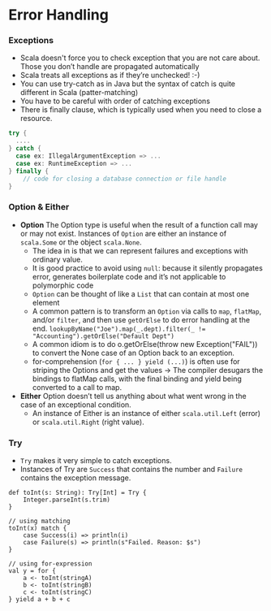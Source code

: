 Error Handling
==============

### Exceptions
- Scala doesn't force you to check exception that you are not care about. Those you don’t handle are propagated automatically
- Scala treats all exceptions as if they’re unchecked! :-)
- You can use try-catch as in Java but the syntax of catch is quite different in Scala (patter-matching)
- You have to be careful with order of catching exceptions
- There is finally clause, which is typically used when you need to close a resource.
```scala
try {
  ....	
} catch {
  case ex: IllegalArgumentException => ...	
  case ex: RuntimeException => ...
} finally {
    // code for closing a database connection or file handle
}
```

### Option & Either
- **Option** The Option type is useful when the result of a function call may or may not exist. Instances of `Option` are either an instance of `scala.Some` or the object `scala.None`.
  - The idea in is that we can represent failures and exceptions with ordinary value.
  - It is good practice to avoid using `null`: because it silently propagates error, generates boilerplate code and it’s not applicable to polymorphic code
  - `Option` can be thought of like a `List` that can contain at most one element
  - A common pattern is to transform an `Option` via calls to `map`, `flatMap`, and/or `filter`, and then use `getOrElse` to do error handling at the end. `lookupByName("Joe").map(_.dept).filter(_ != "Accounting").getOrElse("Default Dept")`
  - A common idiom is to do o.getOrElse(throw new Exception("FAIL")) to convert the None case of an Option back to an exception.
  - for-comprehension (`for { ... } yield (...)`) is often use for striping the Options and get the values -> The compiler desugars the bindings to flatMap calls, with the final binding and yield being converted to a call to map.
- **Either** Option doesn’t tell us anything about what went wrong in the case of an exceptional condition. 
  - An instance of Either is an instance of either `scala.util.Left` (error) or `scala.util.Right` (right value).

### Try
- `Try` makes it very simple to catch exceptions.
- Instances of Try are `Success` that contains the number and `Failure` contains the exception message.
```
def toInt(s: String): Try[Int] = Try {
    Integer.parseInt(s.trim)
}

// using matching
toInt(x) match {
    case Success(i) => println(i)
    case Failure(s) => println(s"Failed. Reason: $s")
}

// using for-expression
val y = for {
    a <- toInt(stringA)
    b <- toInt(stringB)
    c <- toInt(stringC)
} yield a + b + c
```

